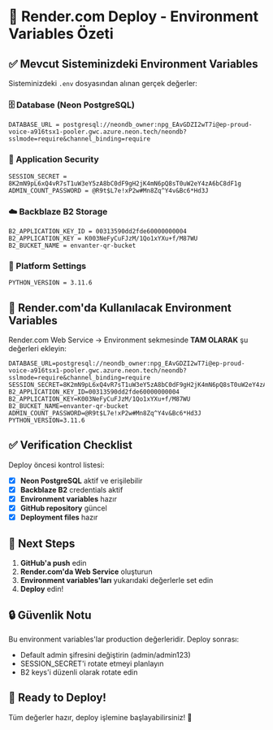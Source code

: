 # 🎯 Render.com Deploy - Environment Variables Özeti

## ✅ Mevcut Sisteminizdeki Environment Variables

Sisteminizdeki `.env` dosyasından alınan gerçek değerler:

### 🗄️ Database (Neon PostgreSQL)
```
DATABASE_URL = postgresql://neondb_owner:npg_EAvGDZI2wT7i@ep-proud-voice-a916tsx1-pooler.gwc.azure.neon.tech/neondb?sslmode=require&channel_binding=require
```

### 🔐 Application Security
```
SESSION_SECRET = 8K2mN9pL6xQ4vR7sT1uW3eY5zA8bC0dF9gH2jK4mN6pQ8sT0uW2eY4zA6bC8dF1g
ADMIN_COUNT_PASSWORD = @R9t$L7e!xP2w#Mn8Zq^Y4v&Bc6*Hd3J
```

### ☁️ Backblaze B2 Storage
```
B2_APPLICATION_KEY_ID = 00313590dd2fde60000000004
B2_APPLICATION_KEY = K003NeFyCuFJzM/1Qo1xYXu+f/M87WU
B2_BUCKET_NAME = envanter-qr-bucket
```

### 🐍 Platform Settings
```
PYTHON_VERSION = 3.11.6
```

## 🚀 Render.com'da Kullanılacak Environment Variables

Render.com Web Service → Environment sekmesinde **TAM OLARAK** şu değerleri ekleyin:

```
DATABASE_URL=postgresql://neondb_owner:npg_EAvGDZI2wT7i@ep-proud-voice-a916tsx1-pooler.gwc.azure.neon.tech/neondb?sslmode=require&channel_binding=require
SESSION_SECRET=8K2mN9pL6xQ4vR7sT1uW3eY5zA8bC0dF9gH2jK4mN6pQ8sT0uW2eY4zA6bC8dF1g
B2_APPLICATION_KEY_ID=00313590dd2fde60000000004
B2_APPLICATION_KEY=K003NeFyCuFJzM/1Qo1xYXu+f/M87WU
B2_BUCKET_NAME=envanter-qr-bucket
ADMIN_COUNT_PASSWORD=@R9t$L7e!xP2w#Mn8Zq^Y4v&Bc6*Hd3J
PYTHON_VERSION=3.11.6
```

## ✅ Verification Checklist

Deploy öncesi kontrol listesi:

- [x] **Neon PostgreSQL** aktif ve erişilebilir
- [x] **Backblaze B2** credentials aktif
- [x] **Environment variables** hazır
- [x] **GitHub repository** güncel
- [x] **Deployment files** hazır

## 🎯 Next Steps

1. **GitHub'a push** edin
2. **Render.com'da Web Service** oluşturun
3. **Environment variables'ları** yukarıdaki değerlerle set edin
4. **Deploy** edin!

## 🔒 Güvenlik Notu

Bu environment variables'lar production değerleridir. Deploy sonrası:
- Default admin şifresini değiştirin (admin/admin123)
- SESSION_SECRET'i rotate etmeyi planlayın
- B2 keys'i düzenli olarak rotate edin

## 🎉 Ready to Deploy!

Tüm değerler hazır, deploy işlemine başlayabilirsiniz! 🚀